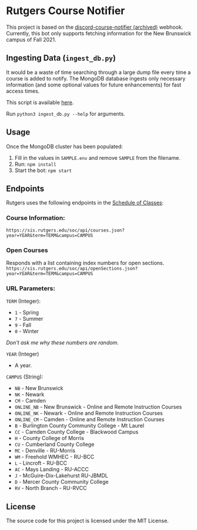 # Rutgers Course Notifier

This project is based on the [discord-course-notifier (archived)](https://github.com/pradhyumk/discord-course-notifier) webhook.  
Currently, this bot only supports fetching information for the New Brunswick campus of Fall 2021.

## Ingesting Data (`ingest_db.py`)
It would be a waste of time searching through a large dump file every time a course is added to notify. The MongoDB database ingests only necessary information (and some optional values for future enhancements) for fast access times.  

This script is available [here](https://github.com/pradhyumk/discord-course-notifier/blob/master/ingest_db.py).

Run `python3 ingest_db.py --help` for arguments.

## Usage 
Once the MongoDB cluster has been populated:
1.  Fill in the values in `SAMPLE.env` and remove `SAMPLE` from the filename.
2.  Run: `npm install`
3.  Start the bot: `npm start`

## Endpoints
Rutgers uses the following endpoints in the [Schedule of Classes](https://sis.rutgers.edu/soc/):
### Course Information:  
`https://sis.rutgers.edu/soc/api/courses.json?year=YEAR&term=TERM&campus=CAMPUS`  

### Open Courses  
Responds with a list containing index numbers for open sections.  
`https://sis.rutgers.edu/soc/api/openSections.json?year=YEAR&term=TERM&campus=CAMPUS`

### URL Parameters:  

`TERM` (Integer):
* `1` - Spring
* `7` - Summer
* `9` - Fall
* `0` - Winter  

*Don't ask me why these numbers are random.*
  
`YEAR` (Integer)
* A year.

`CAMPUS` (String):
* `NB` - New Brunswick
* `NK` - Newark
* `CM` - Camden
* `ONLINE_NB` - New Brunswick - Online and Remote Instruction Courses
* `ONLINE_NK` - Newark - Online and Remote Instruction Courses
* `ONLINE_CM` - Camden - Online and Remote Instruction Courses
* `B` - Burlington County Community College - Mt Laurel
* `CC` - Camden County College - Blackwood Campus
* `H` - County College of Morris
* `CU` - Cumberland County College
* `MC` - Denville - RU-Morris
* `WM` - Freehold WMHEC - RU-BCC
* `L` - Lincroft - RU-BCC
* `AC` - Mays Landing - RU-ACCC
* `J` - McGuire-Dix-Lakehurst RU-JBMDL
* `D` - Mercer County Community College
* `RV` - North Branch - RU-RVCC

## License
The source code for this project is licensed under the MIT License.